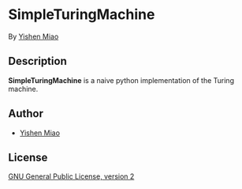 # SimpleTuringMachine

By [Yishen Miao](https://github.com/mys721tx)

## Description

**SimpleTuringMachine** is a naive python implementation of the Turing machine.

## Author

* [Yishen Miao](https://github.com/mys721tx)

## License

[GNU General Public License, version 2](http://www.gnu.org/licenses/gpl-2.0.html)

